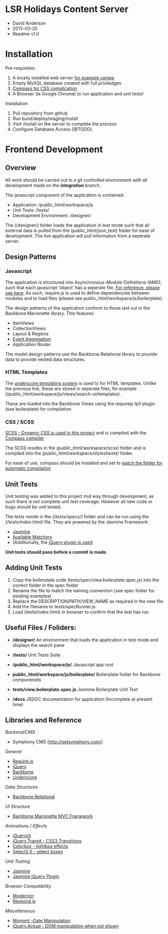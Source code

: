 # LSR Holidays Content Server

* David Anderson
* 2013-03-20
* Readme v1.0



# Installation

Pre-requisites:

1. A locally installed web server [for example xampp](http://www.apachefriends.org/en/xampp.html)
2. Empty MySQL database created with full priviledges
3. [Compass for CSS complication](http://compass-style.org)
4. A Browser (ie Google Chrome) to run application and unit tests!

Installation

1. Pull repository from github
2. Run build/deploy/staging/install
3. Visit /install on the server to complete the process
4. Configure Database Access [@TODO]



# Frontend Development



## Overview




All work should be carried out in a git controlled environment with all development made on the **integration** branch.

The javascript component of the application is contained:

* Application: /public_html/workspace/js
* Unit Tests: /tests/
* Development Environment: /designer/

The (/designer/) folder loads the application in *test* mode such that all external data is pulled from the (public_html/json_test) folder for ease of development. The live application will pull information from a seperate server.





## Design Patterns



### Javascript

The application is structured into Asynchronous-Module-Definitions (AMD), such that each javascript 'object' has a seperate file. [For reference, please see here](http://backbonetutorials.com/organizing-backbone-using-modules/).
As such, require.js is used to define dependencies between modules and to load files (please see public_html/workspace/js/boilerplate).

The design patterns of the application conform to those laid out in the Backbone.Marionette library. This features:

* ItemViews
* CollectionViews
* Layout & Regions
* [Event Aggregation](http://lostechies.com/derickbailey/2012/04/03/revisiting-the-backbone-event-aggregator-lessons-learned/)
* Application Router

The model design patterns use the Backbone.Relational library to provide data to provide nested data structures.



### HTML Templates



The [underscore templating system](http://www.bennadel.com/blog/2411-Using-Underscore-js-Templates-To-Render-HTML-Partials.htm) is used to for HTML templates.
Unlike the previous link, these are stored in seperate files, for example (/public_html/workspace/js/views/search-ui/templates).

These are loaded into the Backbone Views using the requirejs tpl! plugin (see boilerplate) for compilation



### CSS / SCSS



[SCSS - Dynamic CSS is used in this project](http://sass-lang.com/) and is compiled with the [Compass compiler](http://compass-style.org/)

The SCSS resides in the *(public_html/workspace/scss)* folder and is compiled into the *(public_html/workspace/stylesheets)* folder.

For ease of use, compass should be installed and set to [watch the folder for automatic compilation](http://compass-style.org/help/tutorials/command-line/)


## Unit Tests



Unit testing was added to this project mid way through development, as such there is not complete unit test coverage. However all new code or bugs should be unit tested.

The tests reside in the *(/tests/specs/)* folder and can be run using the *(/tests/index.html)* file. They are powered by the Jasmine Framework:

* [Jasmine](https://github.com/pivotal/jasmine)
* [Available Matchers](https://github.com/pivotal/jasmine/wiki/Matchers)
* [Additionally, the [jQuery plugin is used](https://github.com/velesin/jasmine-jquery)

**Unit tests should pass before a commit is made**.



## Adding Unit Tests



1. Copy the boilerplate code (tests/spec/view.boilerplate.spec.js) into the correct folder in the spec folder
2. Rename the file to match the naming convention (see spec folder for existing examples)
3. Replace the DESCRIPTION/PATH/VIEW_NAME as required in the new file
4. Add the filename to tests/specRunner.js
5. Load (tests/index.html) in browser to confirm that the test has run


## Useful Files / Foliders:

* **/designer/** An environment that loads the application in test mode and displays the search pane
* **/tests/** Unit Tests Suite
* **/public_html/workspace/js/** Javascript app root

* **public_html/workspace/js/boilerplate/** Boilerplate folder for Backbone componenets
* **tests/view.boilerplate.spec.js** Jasmine Boilerplate Unit Test

* **/docs** JSDOC documentation for application (Incomplete at present time)





## Libraries and Reference

*Backend/CMS*
* Symphony CMS (http://getsymphony.com/)

*General*
* [Require.js](http://requirejs.org/docs/api.html)
* [jQuery](http://api.jquery.com/)
* [Backbone](http://backbonejs.org/)
* [Underscore](http://underscorejs.org/)

*Data Structures*
* [Backbone.Relational](http://backbonerelational.org/)

*UI Structure*
* [Backbone Marionette MVC Framework](https://github.com/marionettejs/backbone.marionette)

*Animations / Effects*

* [jQueryUI](http://api.jqueryui.com/)
* [jQuery.Transit - CSS3 Transitions](http://ricostacruz.com/jquery.transit/)
* [Colorbox - lightbox effects](http://www.jacklmoore.com/colorbox/)
* [Select2.0 - select boxes](http://ivaynberg.github.com/select2/)

*Unit Testing*

* [Jasmine](http://pivotal.github.com/jasmine/)
* [Jasmine jQuery Plugin](https://github.com/velesin/jasmine-jquery)

*Browser Compatibility*

* [Modernizr](http://modernizr.com/)
* [Respond.js](https://github.com/scottjehl/Respond)

*Miscellaneous*
* [Moment -Date Manipulation](http://momentjs.com/)
* [jQuery.Actual - DOM manipulation when not shown](https://github.com/dreamerslab/jquery.actual)





